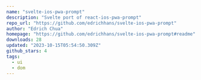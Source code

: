 ```yaml
---
name: "svelte-ios-pwa-prompt"
description: "Svelte port of react-ios-pwa-prompt"
repo_url: "https://github.com/edrichhans/svelte-ios-pwa-prompt"
author: "Edrich Chua"
homepage: "https://github.com/edrichhans/svelte-ios-pwa-prompt#readme"
downloads: 28
updated: "2023-10-15T05:54:50.309Z"
github_stars: 4
tags: 
  - ui
  - dom
---
```

